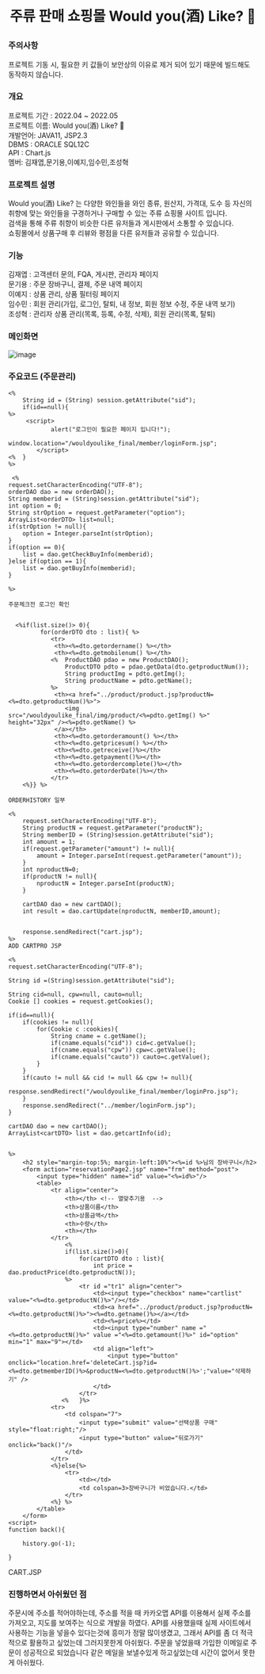 <h1><p align="center"> 주류 판매 쇼핑몰 Would you(酒) Like? 🍷</p></h1>


### 주의사항 
프로젝트 기동 시, 필요한 키 값들이 보안상의 이유로 제거 되어 있기 때문에 빌드해도 동작하지 않습니다.

### 개요
프로젝트 기간 : 2022.04 ~ 2022.05<br>
프로젝트 이름: Would you(酒) Like? 🍷<br>
개발언어: JAVA11, JSP2.3<br>
DBMS : ORACLE SQL12C<br>
API : Chart.js<br>
멤버: 김재엽,문기용,이예지,임수민,조성혁<br>

### 프로젝트 설명
Would you(酒) Like? 는 다양한 와인들을 와인 종류, 원산지, 가격대, 도수 등 자신의 취향에 맞는 와인들을 구경하거나 구매할 수 있는 주류 쇼핑몰 사이트 입니다.<br>
검색을 통해 주류 취향이 비슷한 다른 유저들과 게시판에서 소통할 수 있습니다.<br>
쇼핑몰에서 상품구매 후 리뷰와 평점을 다른 유저들과 공유할 수 있습니다.

### 기능
김재엽 : 고객센터 문의, FQA, 게시판, 관리자 페이지<br>
문기용 : 주문 장바구니, 결제, 주문 내역 페이지<br>
이예지 : 상품 관리, 상품 필터링 페이지<br>
임수민 : 회원 관리(가입, 로그인, 탈퇴, 내 정보, 회원 정보 수정, 주문 내역 보기)<br>
조성혁 : 관리자 상품 관리(목록, 등록, 수정, 삭제), 회원 관리(목록, 탈퇴)

### 메인화면
![image](https://github.com/user-attachments/assets/6888c029-4bde-4a9e-b72c-47483b787647)


### 주요코드 (주문관리)

```
<%
	String id = (String) session.getAttribute("sid");
	if(id==null){
%>
     <script>
			alert("로그인이 필요한 페이지 입니다!");
			window.location="/wouldyoulike_final/member/loginForm.jsp";
		</script>
<%	}
%>

 <%
request.setCharacterEncoding("UTF-8");
orderDAO dao = new orderDAO();
String memberid = (String)session.getAttribute("sid");
int option = 0;
String strOption = request.getParameter("option");
ArrayList<orderDTO> list=null;
if(strOption != null){
	option = Integer.parseInt(strOption);
}
if(option == 0){
	list = dao.getCheckBuyInfo(memberid);
}else if(option == 1){
	list = dao.getBuyInfo(memberid);
}

%>

주문체크전 로그인 확인


```
```
  <%if(list.size()> 0){
	     for(orderDTO dto : list){ %>
	     	<tr>
	         <th><%=dto.getordername() %></th>
	         <th><%=dto.getmobilenum() %></th>
			<%	ProductDAO pdao = new ProductDAO();
				ProductDTO pdto = pdao.getData(dto.getproductNum());
				String productImg = pdto.getImg();
				String productName = pdto.getName();
			%>
	         <th><a href="../product/product.jsp?productN=<%=dto.getproductNum()%>">
	         	<img src="/wouldyoulike_final/img/product/<%=pdto.getImg() %>" height="32px" /><%=pdto.getName() %>
	         </a></th>
	         <th><%=dto.getorderamount() %></th>
	         <th><%=dto.getpricesum() %></th>
	         <th><%=dto.getreceive()%></th>
	         <th><%=dto.getpayment()%></th>
	         <th><%=dto.getordercomplete()%></th>
	         <th><%=dto.getorderDate()%></th>
	        </tr>
	<%}} %>

ORDERHISTORY 일부

```

```
<%
	request.setCharacterEncoding("UTF-8");
	String productN = request.getParameter("productN");
	String memberID = (String)session.getAttribute("sid");
	int amount = 1;
	if(request.getParameter("amount") != null){
		amount = Integer.parseInt(request.getParameter("amount"));
	}
	int nproductN=0;
	if(productN != null){
		nproductN = Integer.parseInt(productN);
	}

	cartDAO dao = new cartDAO();
	int result = dao.cartUpdate(nproductN, memberID,amount); 
	
	
	response.sendRedirect("cart.jsp");
%>
ADD CARTPRO JSP

```

```
<%
request.setCharacterEncoding("UTF-8");

String id =(String)session.getAttribute("sid");

String cid=null, cpw=null, cauto=null;
Cookie [] cookies = request.getCookies();

if(id==null){
	if(cookies != null){
		for(Cookie c :cookies){
			String cname = c.getName();
			if(cname.equals("cid")) cid=c.getValue();
			if(cname.equals("cpw")) cpw=c.getValue();
			if(cname.equals("cauto")) cauto=c.getValue();
		}
	}
	if(cauto != null && cid != null && cpw != null){
		response.sendRedirect("/wouldyoulike_final/member/loginPro.jsp");
	}
	response.sendRedirect("../member/loginForm.jsp");
}

cartDAO dao = new cartDAO();
ArrayList<cartDTO> list = dao.getcartInfo(id);


%>
	<h2 style="margin-top:5%; margin-left:10%"><%=id %>님의 장바구니</h2>
	<form action="reservationPage2.jsp" name="frm" method="post">
		<input type="hidden" name="id" value="<%=id%>"/>
		<table>
			<tr align="center">
				<th></th> <!-- 열맞추기용  -->
				<th>상품이름</th>
				<th>상품금액</th>
				<th>수량</th>
				<th></th>
			</tr>
	         	<%
         		if(list.size()>0){
	         		for(cartDTO dto : list){ 
	         			int price = dao.productPrice(dto.getproductN());
	         	%>
					<tr id ="tr1" align="center">
						<td><input type="checkbox" name="cartlist" value="<%=dto.getproductN()%>"/></td>
    					<td><a href="../product/product.jsp?productN=<%=dto.getproductN()%>"><%=dto.getname()%></a></td>
    					<td><%=price%></td>
	         			<td><input type="number" name ="<%=dto.getproductN()%>" value ="<%=dto.getamount()%>" id="option" min="1" max="9"></td>
	          			<td align="left">
	          				<input type="button" onclick="location.href='deleteCart.jsp?id=<%=dto.getmemberID()%>&productN=<%=dto.getproductN()%>';"value="삭제하기" />
						</td>
					</tr>
	           <%	}%>
	        <tr>  
				<td colspan="7">
					<input type="submit" value="선택상품 구매" style="float:right;"/>
					<input type="button" value="뒤로가기" onclick="back()"/>
				</td>
			</tr>
			<%}else{%>
				<tr>
					<td></td>
					<td colspan=3>장바구니가 비었습니다.</td>
				</tr>
			<%} %>
		</table>
	</form>
<script>
function back(){
	
	history.go(-1);
	
}
```
CART.JSP
### 진행하면서 아쉬웠던 점

주문시에 주소를 적어야하는데, 주소를 적을 때 카카오맵 API를 이용해서 실제 주소를 가져오고, 지도를 보여주는 식으로 개발을 하였다.
API를 사용했을때 실제 사이트에서 사용하는 기능을 넣을수 있다는것에 흥미가 정말 많이생겼고, 그래서 API를 좀 더 적극적으로 활용하고 싶었는데
그러지못한게 아쉬웠다.
주문을 넣었을때 가입한 이메일로 주문이 성공적으로 되었습니다 같은 메일을 보낼수있게 하고싶었는데 시간이 없어서 못한게 아쉬웠다.








